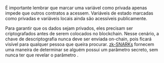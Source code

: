 É importante lembrar que marcar uma variável como privada apenas impede que outros contratos a acessem. Variáveis ​​de estado marcadas como privadas e variáveis ​​locais ainda são acessíveis publicamente.

Para garantir que os dados sejam privados, eles precisam ser criptografados antes de serem colocados no blockchain. Nesse cenário, a chave de descriptografia nunca deve ser enviada on-chain, pois ficará visível para qualquer pessoa que queira procurar. [zk-SNARKs](https://blog.ethereum.org/2016/12/05/zksnarks-in-a-nutshell/) fornecem uma maneira de determinar se alguém possui um parâmetro secreto, sem nunca ter que revelar o parâmetro .